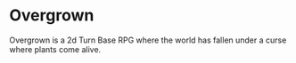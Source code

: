# Overgrown

Overgrown is a 2d Turn Base RPG where the world has fallen under a curse where plants come alive.